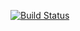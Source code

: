 [![Build Status](https://travis-ci.org/dinorhythms/WayFarer.svg?branch=develop)](https://travis-ci.org/dinorhythms/WayFarer)
